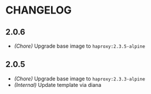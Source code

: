 # CHANGELOG

## 2.0.6

- _(Chore)_ Upgrade base image to `haproxy:2.3.5-alpine`

## 2.0.5

- _(Chore)_ Upgrade base image to `haproxy:2.3.3-alpine`
- _(Internal)_ Update template via diana
